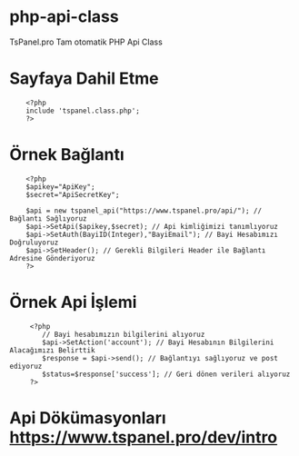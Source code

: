 # php-api-class
 TsPanel.pro Tam otomatik PHP Api Class

# Sayfaya Dahil Etme
  		<?php 
  		include 'tspanel.class.php';
  		?>

# Örnek Bağlantı

  		<?php
  		$apikey="ApiKey";
		$secret="ApiSecretKey";

		$api = new tspanel_api("https://www.tspanel.pro/api/"); // Bağlantı Sağlıyoruz
		$api->SetApi($apikey,$secret); // Api kimliğimizi tanımlıyoruz
		$api->SetAuth(BayiID(Integer),"BayiEmail"); // Bayi Hesabımızı Doğruluyoruz
		$api->SetHeader(); // Gerekli Bilgileri Header ile Bağlantı Adresine Gönderiyoruz
  		?>

# Örnek Api İşlemi
         <?php
         	// Bayi hesabımızın bilgilerini alıyoruz
			$api->SetAction('account'); // Bayi Hesabının Bilgilerini Alacağımızı Belirttik
			$response = $api->send(); // Bağlantıyı sağlıyoruz ve post ediyoruz
			$status=$response['success']; // Geri dönen verileri alıyoruz
         ?>
# Api Dökümasyonları https://www.tspanel.pro/dev/intro